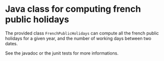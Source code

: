 # Java class for computing french public holidays

The provided class `FrenchPublicHolidays` can compute all the french public holidays for a given year, and the number of working days between two dates.

See the javadoc or the junit tests for more informations.